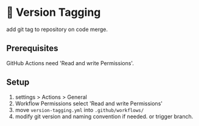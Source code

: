 # 🔖 Version Tagging
add git tag to repository on code merge.

## Prerequisites
GitHub Actions need 'Read and write Permissions'.

## Setup
1. settings > Actions > General 
2. Workflow Permissions select 'Read and write Permissions'
1. move  `version-tagging.yml` into `.github/workflows/`
1. modify git version and naming convention if needed. or trigger branch.